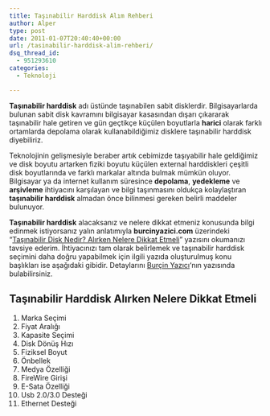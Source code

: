 ```yaml
---
title: Taşınabilir Harddisk Alım Rehberi
author: Alper
type: post
date: 2011-01-07T20:40:40+00:00
url: /tasinabilir-harddisk-alim-rehberi/
dsq_thread_id:
  - 951293610
categories:
  - Teknoloji

---
```

**Taşınabilir harddisk** adı üstünde taşınabilen sabit disklerdir. Bilgisayarlarda bulunan sabit disk kavramını bilgisayar kasasından dışarı çıkararak taşınabilir hale getiren ve gün geçtikçe küçülen boyutlarla **harici** olarak farklı ortamlarda depolama olarak kullanabildiğimiz disklere taşınabilir harddisk diyebiliriz.

Teknolojinin gelişmesiyle beraber artık cebimizde taşıyabilir hale geldiğimiz ve disk boyutu artarken fiziki boyutu küçülen external harddiskleri çeşitli disk boyutlarında ve farklı markalar altında bulmak mümkün oluyor. Bilgisayar ya da internet kullanım süresince **depolama**, **yedekleme** ve **arşivleme** ihtiyacını karşılayan ve bilgi taşınmasını oldukça kolaylaştıran **taşınabilir harddisk** almadan önce bilinmesi gereken belirli maddeler bulunuyor.

**Taşınabilir harddisk** alacaksanız ve nelere dikkat etmeniz konusunda bilgi edinmek istiyorsanız yalın anlatımıyla **burcinyazici.com** üzerindeki &#8220;<a href="http://www.burcinyazici.com/tasinabilir-disk-nedir-alirken-nelere-dikkat-etmeli-819.html" target="_blank">Taşınabilir Disk Nedir? Alırken Nelere Dikkat Etmeli</a>&#8221; yazısını okumanızı tavsiye ederim. İhtiyacınızı tam olarak belirlemek ve taşınabilir harddisk seçimini daha doğru yapabilmek için ilgili yazıda oluşturulmuş konu başlıkları ise aşağıdaki gibidir. Detaylarını <a href="http://www.burcinyazici.com/" target="_blank">Burçin Yazıcı</a>&#8216;nın yazısında bulabilirsiniz.

## Taşınabilir Harddisk Alırken Nelere Dikkat Etmeli

  1. Marka Seçimi
  2. Fiyat Aralığı
  3. Kapasite Seçimi
  4. Disk Dönüş Hızı
  5. Fiziksel Boyut
  6. Önbellek
  7. Medya Özelliği
  8. FireWire Girişi
  9. E-Sata Özelliği
 10. Usb 2.0/3.0 Desteği
 11. Ethernet Desteği